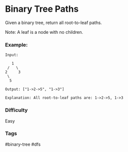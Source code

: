 # Binary Tree Paths

Given a binary tree, return all root-to-leaf paths.

Note: A leaf is a node with no children.

### Example:

```
Input:

   1
 /   \
2     3
 \
  5

Output: ["1->2->5", "1->3"]

Explanation: All root-to-leaf paths are: 1->2->5, 1->3
```

### Difficulty

Easy

### Tags

#binary-tree #dfs